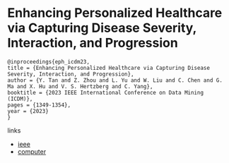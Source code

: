 # Enhancing Personalized Healthcare via Capturing Disease Severity, Interaction, and Progression

```
@inproceedings{eph_icdm23,
title = {Enhancing Personalized Healthcare via Capturing Disease Severity, Interaction, and Progression},
author = {Y. Tan and Z. Zhou and L. Yu and W. Liu and C. Chen and G. Ma and X. Hu and V. S. Hertzberg and C. Yang},
booktitle = {2023 IEEE International Conference on Data Mining (ICDM)},
pages = {1349-1354},
year = {2023}
}
```

links
- [ieee](https://doi.org/10.1109/ICDM58522.2023.00173)
- [computer](https://doi.ieeecomputersociety.org/10.1109/ICDM58522.2023.00173)
